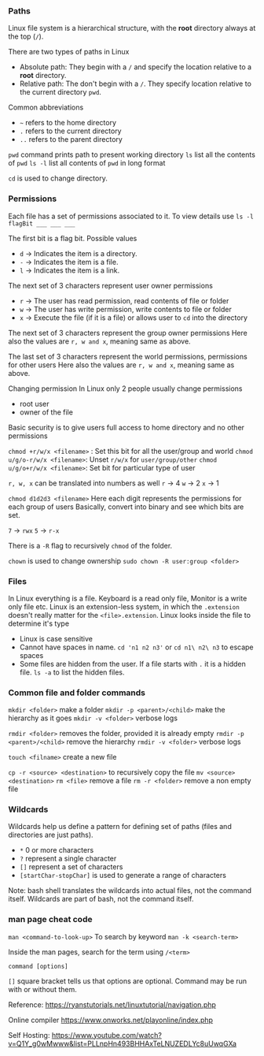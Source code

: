 ### Paths
Linux file system is a hierarchical structure, with the **root** directory always at the top (`/`).

There are two types of paths in Linux
- Absolute path: They begin with a `/` and specify the location relative to a **root** directory.
- Relative path: The don't begin with a `/`. They specify location relative to the current directory `pwd`.

Common abbreviations
- `~` refers to the home directory
- `.` refers to the current directory
- `..` refers to the parent directory

`pwd` command prints path to present working directory
`ls` list all the contents of `pwd`
`ls -l` list all contents of `pwd` in long format

`cd` is used to change directory.

### Permissions
Each file has a set of permissions associated to it.
To view details use `ls -l`
`flagBit ___ ___ ___`

The first bit is a flag bit. Possible values
- `d` -> Indicates the item is a directory.
- `-` -> Indicates the item is a file.
- `l` -> Indicates the item is a link.

The next set of 3  characters represent user owner permissions
- `r` -> The user has read permission, read contents of file or folder
- `w` -> The user has write permission, write contents to file or folder
- `x` -> Execute the file (if it is a file) or allows user to `cd` into the directory

The next set of 3 characters represent the group owner permissions
Here also the values are `r, w and x`, meaning same as above.

The last set of 3 characters represent the world permissions, permissions for other users
Here also the values are `r, w and x`, meaning same as above.

Changing permission
In Linux only 2 people usually change permissions
- root user
- owner of the file

Basic security is to give users full access to home directory and no other permissions

`chmod +r/w/x <filename>` : Set this bit for all the user/group and world
`chmod u/g/o-r/w/x <filename>`: Unset `r/w/x` for `user/group/other`
`chmod u/g/o+r/w/x <filename>`: Set bit for particular type of user 

`r, w, x` can be translated into numbers as well
`r` -> 4
`w` -> 2
`x` -> 1

`chmod d1d2d3 <filename>`
Here each digit represents the permissions for each group of users
Basically, convert into binary and see which bits are set.

`7` -> `rwx`
`5` -> `r-x`

There is a `-R` flag to recursively `chmod` of the folder.

`chown` is used to change ownership
`sudo chown -R user:group <folder>`

### Files
In Linux everything is a file. Keyboard is a read only file, Monitor is a write only file etc.
Linux is an extension-less system, in which the `.extension` doesn't really matter for the `<file>.extension`. Linux looks inside the file to determine it's type

- Linux is case sensitive
- Cannot have spaces in name. `cd 'n1 n2 n3'` or `cd n1\ n2\ n3` to escape spaces
- Some files are hidden from the user. If a file starts with `.` it is a hidden file. `ls -a` to list the hidden files.

### Common file and folder commands
`mkdir <folder>` make a folder
`mkdir -p <parent>/<child>` make the hierarchy as it goes
`mkdir -v <folder>` verbose logs

`rmdir <folder>` removes the folder, provided it is already empty
`rmdir -p <parent>/<child>` remove the hierarchy
`rmdir -v <folder>` verbose logs

`touch <filname>` create a new file

`cp -r <source> <destination>` to recursively copy the file
`mv <source> <destination>`
`rm <file>` remove a file
`rm -r <folder>` remove a non empty file

### Wildcards
Wildcards help us define a pattern for defining set of paths (files and directories are just paths).

- `*` 0 or more characters
- `?` represent a single character
- `[]` represent a set of characters
- `[startChar-stopChar]` is used to generate a range of characters

Note: bash shell translates the wildcards into actual files, not the command itself. 
Wildcards are part of bash, not the command itself.

### man page cheat code
`man <command-to-look-up>`
To search by keyword `man -k <search-term>`

Inside the man pages, search for the term using `/<term>`


`command [options]`

`[]` square bracket tells us that options are optional. Command may be run with or without them.



Reference:
https://ryanstutorials.net/linuxtutorial/navigation.php 

Online compiler
https://www.onworks.net/playonline/index.php

Self Hosting: https://www.youtube.com/watch?v=Q1Y_g0wMwww&list=PLLnpHn493BHHAxTeLNUZEDLYc8uUwqGXa 


